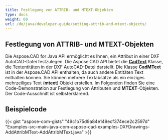 ```yaml
---
title: Festlegung von ATTRIB- und MTEXT-Objekten
type: docs
weight: 60
url: /de/java/developer-guide/setting-attrib-and-mtext-objects/
---
```


## **Festlegung von ATTRIB- und MTEXT-Objekten**

Die Aspose.CAD for Java API ermöglicht es Ihnen, ein Attribut in einer DXF AutoCAD-Datei festzulegen. Die Aspose.CAD API bietet die [**CadText**](https://reference.aspose.com/cad/java/com.aspose.cad.fileformats.cad.cadobjects/cadtext) Klasse, die Textentitäten in der DXF AutoCAD-Datei darstellt. Die Klasse [**CadMText**](https://reference.aspose.com/cad/java/com.aspose.cad.fileformats.cad.cadobjects/CadMText) ist in der Aspose.CAD API enthalten, da auch andere Entitäten Text enthalten können. Sie können mehrere Textabsätze als ein einziges mehrzeiliges Text (**mtext**) Objekt erstellen. Im Folgenden finden Sie eine Code-Demonstration zur Festlegung von Attributen und **MTEXT**-Objekten. Der Code-Ausschnitt ist selbsterklärend.

## Beispielcode

{{< gist "aspose-com-gists" "49c1b75d9a84e149ecf374ece2c2597d" "Examples-src-main-java-com-aspose-cad-examples-DXFDrawings-AddAttribMText-AddAttribMText.java" >}}
